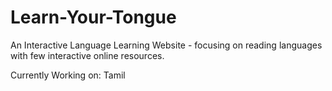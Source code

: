 # Learn-Your-Tongue
An Interactive Language Learning Website - focusing on reading languages with few interactive online resources. 

Currently Working on: Tamil

